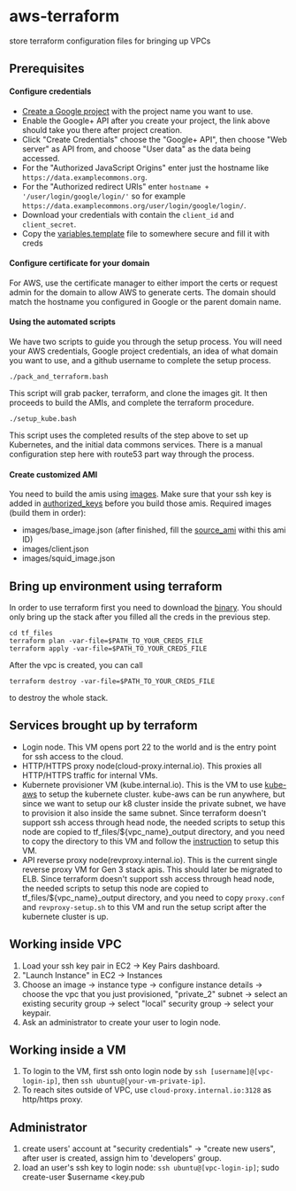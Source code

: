 # aws-terraform
store terraform configuration files for bringing up VPCs

## Prerequisites

#### Configure credentials
- [Create a Google project](https://console.developers.google.com/projectcreate?previousPage=%2Fprojectselector%2Fapis%2Fapi%2Fplus.googleapis.com%2Foverview) with the project name you want to use.
- Enable the Google+ API after you create your project, the link above should take you there after project creation.
- Click "Create Credentials" choose the "Google+ API", then choose "Web server" as API from, and choose "User data" as the data being accessed.
- For the "Authorized JavaScript Origins" enter just the hostname like `https://data.examplecommons.org`.
- For the "Authorized redirect URIs" enter `hostname + '/user/login/google/login/'` so for example `https://data.examplecommons.org/user/login/google/login/`.
- Download your credentials with contain the `client_id` and `client_secret`.
- Copy the [variables.template](https://github.com/uc-cdis/cloud-automation/blob/7bfeda73571d2841894470c9fd11027ed8cadd07/tf_files/variables.template) file to somewhere secure and fill it with creds

#### Configure certificate for your domain
For AWS, use the certificate manager to either import the certs or request admin for the domain to allow AWS to generate certs. The domain should match the hostname you configured in Google or the parent domain name.

#### Using the automated scripts
We have two scripts to guide you through the setup process. You will need your AWS credentials, Google project credentials, an idea of what domain you want to use, and a github username to complete the setup process.
```
./pack_and_terraform.bash
```
This script will grab packer, terraform, and clone the images git. It then proceeds to build the AMIs, and complete the terraform procedure.
```
./setup_kube.bash
```
This script uses the completed results of the step above to set up Kubernetes, and the initial data commons services. There is a manual configuration step here with route53 part way through the process.

#### Create customized AMI
You need to build the amis using [images](https://github.com/uc-cdis/images). Make sure that your ssh key is added in [authorized_keys](https://github.com/uc-cdis/images/blob/master/configs/authorized_keys) before you build those amis.
Required images (build them in order):
- images/base_image.json (after finished, fill the [source_ami](https://github.com/uc-cdis/images/blob/master/variables.example.json#L4) withi this ami ID)
- images/client.json
- images/squid_image.json

## Bring up environment using terraform
In order to use terraform first you need to download the [binary](https://www.terraform.io/downloads.html). You should only bring up the stack after you filled all the creds in the previous step.

```
cd tf_files
terraform plan -var-file=$PATH_TO_YOUR_CREDS_FILE
terraform apply -var-file=$PATH_TO_YOUR_CREDS_FILE
```

After the vpc is created, you can call
```
terraform destroy -var-file=$PATH_TO_YOUR_CREDS_FILE
```
to destroy the whole stack.

## Services brought up by terraform
- Login node. This VM opens  port 22 to the world and is the entry point for ssh access to the cloud.
- HTTP/HTTPS proxy node(cloud-proxy.internal.io). This proxies all HTTP/HTTPS traffic for internal VMs.
- Kubernete provisioner VM (kube.internal.io). This is the VM to use [kube-aws](https://github.com/kubernetes-incubator/kube-aws) to setup the kubernete cluster. kube-aws can be run anywhere, but since we want to setup our k8 cluster inside the private subnet, we have to provision it also inside the same subnet. Since terraform doesn't support ssh access through head node, the needed scripts to setup this node are copied to tf_files/${vpc_name}_output directory, and you need to copy the directory to this VM and follow the [instruction](https://github.com/uc-cdis/cloud-automation/blob/master/kube/README.md) to setup this VM.
- API reverse proxy node(revproxy.internal.io). This is the current single reverse proxy VM for Gen 3 stack apis. This should later be migrated to ELB. Since terraform doesn't support ssh access through head node, the needed scripts to setup this node are copied to tf_files/${vpc_name}_output directory, and you need to copy `proxy.conf` and `revproxy-setup.sh` to this VM and run the setup script after the kubernete cluster is up.

## Working inside VPC
1. Load your ssh key pair in EC2 -> Key Pairs dashboard.
2. "Launch Instance" in EC2 -> Instances
3. Choose an image -> instance type -> configure instance details -> choose the vpc that you just provisioned, "private_2" subnet -> select an existing security group -> select "local" security group  -> select your keypair.
4. Ask an administrator to create your user to login node.

## Working inside a VM
1. To login to the VM, first ssh onto login node by `ssh [username]@[vpc-login-ip]`, then `ssh ubuntu@[your-vm-private-ip]`.
2. To reach sites outside of VPC, use `cloud-proxy.internal.io:3128` as http/https proxy.

## Administrator
1. create users' account at "security credentials" -> "create new users", after user is created, assign him to 'developers' group.
2. load an user's ssh key to login node: `ssh ubuntu@[vpc-login-ip]`; sudo create-user $username <key.pub
